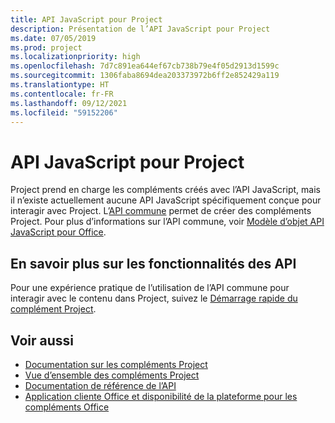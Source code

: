```yaml
---
title: API JavaScript pour Project
description: Présentation de l’API JavaScript pour Project
ms.date: 07/05/2019
ms.prod: project
ms.localizationpriority: high
ms.openlocfilehash: 7d7c891ea644ef67cb738b79e4f05d2913d1599c
ms.sourcegitcommit: 1306faba8694dea203373972b6ff2e852429a119
ms.translationtype: HT
ms.contentlocale: fr-FR
ms.lasthandoff: 09/12/2021
ms.locfileid: "59152206"
---
```

# <a name="javascript-api-for-project"></a>API JavaScript pour Project

Project prend en charge les compléments créés avec l’API JavaScript, mais il n’existe actuellement aucune API JavaScript spécifiquement conçue pour interagir avec Project. L’[API commune](/javascript/api/office) permet de créer des compléments Project. Pour plus d’informations sur l’API commune, voir [Modèle d’objet API JavaScript pour Office](../../develop/office-javascript-api-object-model.md). 

## <a name="learn-about-api-capabilities"></a>En savoir plus sur les fonctionnalités des API

Pour une expérience pratique de l’utilisation de l’API commune pour interagir avec le contenu dans Project, suivez le [Démarrage rapide du complément Project](../../quickstarts/project-quickstart.md). 

## <a name="see-also"></a>Voir aussi

- [Documentation sur les compléments Project](../../project/index.yml)
- [Vue d’ensemble des compléments Project](../../project/project-add-ins.md)
- [Documentation de référence de l’API](../javascript-api-for-office.md)
- [Application cliente Office et disponibilité de la plateforme pour les compléments Office](../../overview/office-add-in-availability.md)